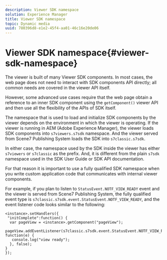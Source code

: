 ```yaml
---
description: Viewer SDK namespace
solution: Experience Manager
title: Viewer SDK namespace
topic: Dynamic media
uuid: 780396d8-e1e2-45f4-aa01-46c16e20de06
---
```


# Viewer SDK namespace{#viewer-sdk-namespace}

The viewer is built of many Viewer SDK components. In most cases, the web page does not need to interact with SDK components API directly; all common needs are covered in the viewer API itself.

However, some advanced use cases require that the web page obtain a reference to an inner SDK component using the `getComponent()` viewer API and then use all the flexibility of the APIs of SDK itself.

The namespace that is used to load and initialize SDK components by the viewer depends on the environment in which the viewer is operating. If the viewer is running in AEM (Adobe Experience Manager), the viewer loads SDK components into `s7viewers.s7sdk` namespace. And the viewer served from Scene7 Publishing System loads the SDK into `s7classic.s7sdk`.

In either case, the namespace used by the SDK inside the viewer has either `s7viewers` or `s7classic` as the prefix. And, it is different from the plain `s7sdk` namespace used in the SDK User Guide or SDK API documentation.

For that reason it is important to use a fully qualified SDK namespace when you write custom application code that communicates with internal viewer components.

For example, if you plan to listen to `StatusEvent.NOTF_VIEW_READY` event and the viewer is served from Scene7 Publishing System, the fully qualified event type is `s7classic.s7sdk.event.StatusEvent.NOTF_VIEW_READY`, and the event listener code looks similar to the following:

```
<instance>.setHandlers({ 
 "initComplete":function() { 
  var pageView = <instance>.getComponent("pageView"); 
   pageView.addEventListener(s7classic.s7sdk.event.StatusEvent.NOTF_VIEW_READY, function(e) { 
   console.log("view ready"); 
  }, false); 
} 
});
```

